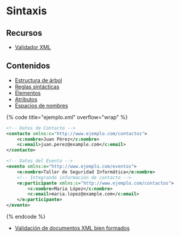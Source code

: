 # Sintaxis

## Recursos

* [Validador XML](https://www.xmlvalidation.com)

## Contenidos

* [Estructura de árbol](https://www.w3schools.com/xml/xml\_tree.asp)
* [Reglas sintácticas](https://www.w3schools.com/xml/xml\_syntax.asp)
* [Elementos](https://www.w3schools.com/xml/xml\_elements.asp)
* [Atributos](https://www.w3schools.com/xml/xml\_attributes.asp)
* [Espacios de nombres](https://www.w3schools.com/xml/xml\_namespaces.asp)

{% code title="ejemplo.xml" overflow="wrap" %}
```xml
<!-- Datos de Contacto -->
<contacto xmlns:c="http://www.ejemplo.com/contactos">
    <c:nombre>Juan Pérez</c:nombre>
    <c:email>juan.perez@example.com</c:email>
</contacto>

<!-- Datos del Evento -->
<evento xmlns:e="http://www.ejemplo.com/eventos">
    <e:nombre>Taller de Seguridad Informática</e:nombre>
    <!-- Integrando información de contacto -->
    <e:participante xmlns:c="http://www.ejemplo.com/contactos">
        <c:nombre>Maria López</c:nombre>
        <c:email>maria.lopez@example.com</c:email>
    </e:participante>
</evento>

```
{% endcode %}

* [Validación de documentos XML bien formados](https://www.w3schools.com/xml/xml\_validator.asp)
